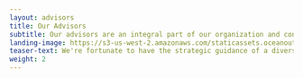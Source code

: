 ```yaml
---
layout: advisors 
title: Our Advisors
subtitle: Our advisors are an integral part of our organization and contribute valuable insights through their expertise in sustainable seafood markets and business, social entrepreneurship, natural resource management, legal systems, economics, organizational effectiveness, and finance. 
landing-image: https://s3-us-west-2.amazonaws.com/staticassets.oceanoutcomes.org/rollover+images/our-advisors-hover.jpg
teaser-text: We're fortunate to have the strategic guidance of a diverse Advisory Committee who help us increase the impact of our efforts to improve the sustainability of fisheries, fishing communities, and global seafood supply.  
weight: 2
---
```

